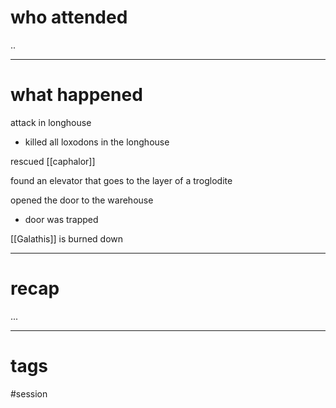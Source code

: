 # who attended

..

---
# what happened

attack in longhouse
- killed all loxodons in the longhouse 

rescued [[caphalor]] 

found an elevator that goes to the layer of a troglodite

opened the door to the warehouse
- door was trapped

[[Galathis]] is burned down


---
# recap

...

---
# tags

#session